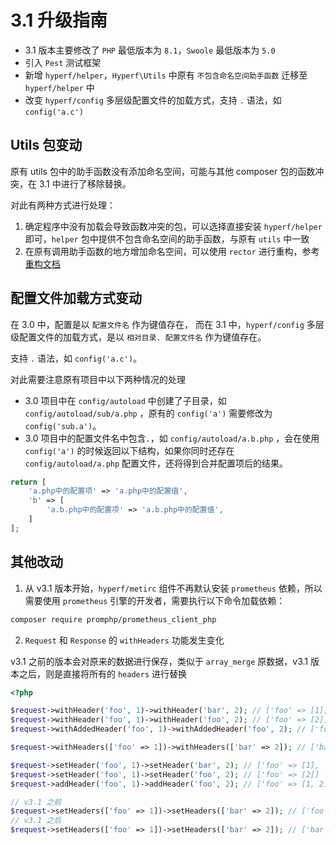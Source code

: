 # 3.1 升级指南

- 3.1 版本主要修改了 `PHP` 最低版本为 `8.1`，`Swoole` 最低版本为 `5.0`
- 引入 `Pest` 测试框架
- 新增 `hyperf/helper`，`Hyperf\Utils` 中原有 `不包含命名空间助手函数` 迁移至 `hyperf/helper` 中
- 改变 `hyperf/config` 多层级配置文件的加载方式，支持 `.` 语法，如 `config('a.c')`

## Utils 包变动

原有 utils 包中的助手函数没有添加命名空间，可能与其他 composer 包的函数冲突，在 3.1 中进行了移除替换。

对此有两种方式进行处理：

1. 确定程序中没有加载会导致函数冲突的包，可以选择直接安装 `hyperf/helper` 即可，`helper`
   包中提供不包含命名空间的助手函数，与原有 `utils` 中一致
2. 在原有调用助手函数的地方增加命名空间，可以使用 `rector`
   进行重构，参考[重构文档](https://github.com/orgs/hyperf/discussions/5635)

## 配置文件加载方式变动

在 3.0 中，配置是以 `配置文件名` 作为键值存在， 而在 3.1 中，`hyperf/config` 多层级配置文件的加载方式，是以 `相对目录. 配置文件名` 作为键值存在。

支持 `.` 语法，如 `config('a.c')`。

对此需要注意原有项目中以下两种情况的处理

- 3.0 项目中在 `config/autoload` 中创建了子目录，如 `config/autoload/sub/a.php` ，原有的 `config('a')` 需要修改为 `config('sub.a')`。
- 3.0 项目中的配置文件名中包含`.`，如 `config/autoload/a.b.php` ，会在使用 `config('a')` 的时候返回以下结构，如果你同时还存在 `config/autoload/a.php` 配置文件，还将得到合并配置项后的结果。

```php
return [
    'a.php中的配置项' => 'a.php中的配置值',
    'b' => [
        'a.b.php中的配置项' => 'a.b.php中的配置值',
    ]
];
```

## 其他改动

1. 从 v3.1 版本开始，`hyperf/metirc` 组件不再默认安装 `prometheus` 依赖，所以需要使用 `prometheus` 引擎的开发者，需要执行以下命令加载依赖：

```bash
composer require promphp/prometheus_client_php
```

2. `Request` 和 `Response` 的 `withHeaders` 功能发生变化

v3.1 之前的版本会对原来的数据进行保存，类似于 `array_merge` 原数据，v3.1 版本之后，则是直接将所有的 `headers` 进行替换

```php
<?php

$request->withHeader('foo', 1)->withHeader('bar', 2); // ['foo' => [1], 'bar' => [2]]
$request->withHeader('foo', 1)->withHeader('foo', 2); // ['foo' => [2]]
$request->withAddedHeader('foo', 1)->withAddedHeader('foo', 2); // ['foo' => [1, 2]]

$request->withHeaders(['foo' => 1])->withHeaders(['bar' => 2]); // ['bar' => [2]]

$request->setHeader('foo', 1)->setHeader('bar', 2); // ['foo' => [1], 'bar' => [2]]
$request->setHeader('foo', 1)->setHeader('foo', 2); // ['foo' => [2]]
$request->addHeader('foo', 1)->addHeader('foo', 2); // ['foo' => [1, 2]]

// v3.1 之前
$request->setHeaders(['foo' => 1])->setHeaders(['bar' => 2]); // ['foo' => [1], 'bar' => [2]]
// v3.1 之后
$request->setHeaders(['foo' => 1])->setHeaders(['bar' => 2]); // ['bar' => [2]]
```
